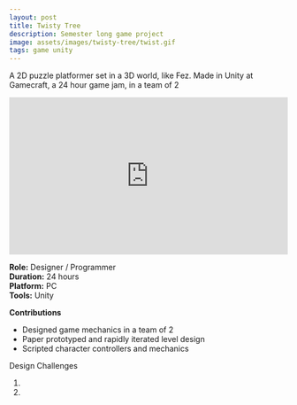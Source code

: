 ```yaml
---
layout: post
title: Twisty Tree
description: Semester long game project
image: assets/images/twisty-tree/twist.gif
tags: game unity
---
```


A 2D puzzle platformer set in a 3D world, like Fez. Made in Unity at Gamecraft, a 24 hour game jam, in a team of 2

<style>.embed-container { position: relative; padding-bottom: 56.25%; height: 0; overflow: hidden; max-width: 100%; } .embed-container iframe, .embed-container object, .embed-container embed { position: absolute; top: 0; left: 0; width: 100%; height: 100%; }</style><div class='embed-container'><iframe src='http://tyuiwei.github.io/twisty_tree/index.html' frameborder='0' allowfullscreen></iframe></div>

<p>
<b>Role:</b> Designer / Programmer<br>
<b>Duration:</b> 24 hours<br>
<b>Platform:</b> PC<br>
<b>Tools:</b> Unity<br>
</p>

<p>
<b>Contributions</b><br>

- Designed game mechanics in a team of 2
- Paper prototyped and rapidly iterated level design
- Scripted character controllers and mechanics

</p>


Design Challenges

1.
2.
